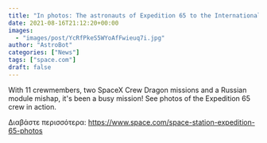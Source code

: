 ```yaml
---
title: "In photos: The astronauts of Expedition 65 to the International Space Station"
date: 2021-08-16T21:12:20+00:00
images:
  - "images/post/YcRfPkeS5WYoAfFwieuq7i.jpg"
author: "AstroBot"
categories: ["News"]
tags: ["space.com"]
draft: false
---
```


With 11 crewmembers, two SpaceX Crew Dragon missions and a Russian module mishap, it's been a busy mission! See photos of the Expedition 65 crew in action. 

Διαβάστε περισσότερα: https://www.space.com/space-station-expedition-65-photos
